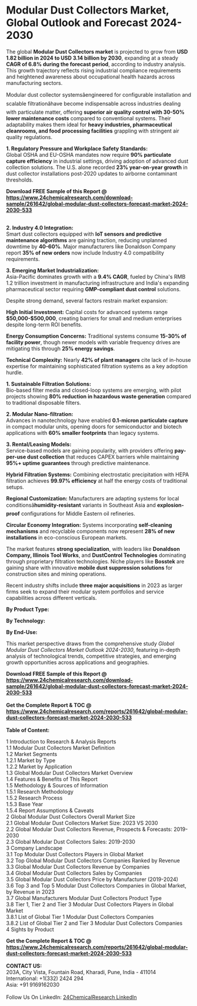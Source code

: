<h1>Modular Dust Collectors Market, Global Outlook and Forecast 2024-2030</h1><p>The global <strong>Modular Dust Collectors market</strong> is projected to grow from <strong>USD 1.82 billion in 2024 to USD 3.14 billion by 2030</strong>, expanding at a steady <strong>CAGR of 6.8% during the forecast period</strong>, according to industry analysis. This growth trajectory reflects rising industrial compliance requirements and heightened awareness about occupational health hazards across manufacturing sectors.</p><p>Modular dust collector systemsâengineered for configurable installation and scalable filtrationâhave become indispensable across industries dealing with particulate matter, offering <strong>superior air quality control with 30-50% lower maintenance costs</strong> compared to conventional systems. Their adaptability makes them ideal for <strong>heavy industries, pharmaceutical cleanrooms, and food processing facilities</strong> grappling with stringent air quality regulations.</p><p><strong>1. Regulatory Pressure and Workplace Safety Standards:</strong><br>
Global OSHA and EU-OSHA mandates now require <strong>90% particulate capture efficiency</strong> in industrial settings, driving adoption of advanced dust collection solutions. The U.S. alone recorded <strong>23% year-on-year growth</strong> in dust collector installations post-2020 updates to airborne contaminant thresholds.</p><div><b>Download FREE Sample of this Report @ 
            <a href="https://www.24chemicalresearch.com/download-sample/261642/global-modular-dust-collectors-forecast-market-2024-2030-533">
            https://www.24chemicalresearch.com/download-sample/261642/global-modular-dust-collectors-forecast-market-2024-2030-533</a></b></div><br><p><strong>2. Industry 4.0 Integration:</strong><br>
Smart dust collectors equipped with <strong>IoT sensors and predictive maintenance algorithms</strong> are gaining traction, reducing unplanned downtime by <strong>40-60%</strong>. Major manufacturers like Donaldson Company report <strong>35% of new orders</strong> now include Industry 4.0 compatibility requirements.</p><p><strong>3. Emerging Market Industrialization:</strong><br>
Asia-Pacific dominates growth with a <strong>9.4% CAGR</strong>, fueled by China's RMB 1.2 trillion investment in manufacturing infrastructure and India's expanding pharmaceutical sector requiring <strong>GMP-compliant dust control</strong> solutions.</p><p>Despite strong demand, several factors restrain market expansion:</p><p><strong>High Initial Investment:</strong> Capital costs for advanced systems range <strong>$50,000-$500,000</strong>, creating barriers for small and medium enterprises despite long-term ROI benefits.</p><p><strong>Energy Consumption Concerns:</strong> Traditional systems consume <strong>15-30% of facility power</strong>, though newer models with variable frequency drives are mitigating this through <strong>25% energy savings</strong>.</p><p><strong>Technical Complexity:</strong> Nearly <strong>42% of plant managers</strong> cite lack of in-house expertise for maintaining sophisticated filtration systems as a key adoption hurdle.</p><p><strong>1. Sustainable Filtration Solutions:</strong><br>
Bio-based filter media and closed-loop systems are emerging, with pilot projects showing <strong>80% reduction in hazardous waste generation</strong> compared to traditional disposable filters.</p><p><strong>2. Modular Nano-filtration:</strong><br>
Advances in nanotechnology have enabled <strong>0.1-micron particulate capture</strong> in compact modular units, opening doors for semiconductor and biotech applications with <strong>60% smaller footprints</strong> than legacy systems.</p><p><strong>3. Rental/Leasing Models:</strong><br>
Service-based models are gaining popularity, with providers offering <strong>pay-per-use dust collection</strong> that reduces CAPEX barriers while maintaining <strong>95%+ uptime guarantees</strong> through predictive maintenance.</p><p><strong>Hybrid Filtration Systems:</strong> Combining electrostatic precipitation with HEPA filtration achieves <strong>99.97% efficiency</strong> at half the energy costs of traditional setups.</p><p><strong>Regional Customization:</strong> Manufacturers are adapting systems for local conditionsâ<strong>humidity-resistant</strong> variants in Southeast Asia and <strong>explosion-proof</strong> configurations for Middle Eastern oil refineries.</p><p><strong>Circular Economy Integration:</strong> Systems incorporating <strong>self-cleaning mechanisms</strong> and recyclable components now represent <strong>28% of new installations</strong> in eco-conscious European markets.</p><p>The market features <strong>strong specialization</strong>, with leaders like <strong>Donaldson Company, Illinois Tool Works</strong>, and <strong>DustControl Technologies</strong> dominating through proprietary filtration technologies. Niche players like <strong>Bosstek</strong> are gaining share with innovative <strong>mobile dust suppression solutions</strong> for construction sites and mining operations.</p><p>Recent industry shifts include <strong>three major acquisitions</strong> in 2023 as larger firms seek to expand their modular system portfolios and service capabilities across different verticals.</p><p><strong>By Product Type:</strong></p><p><strong>By Technology:</strong></p><p><strong>By End-Use:</strong></p><p>This market perspective draws from the comprehensive study <em>Global Modular Dust Collectors Market Outlook 2024-2030</em>, featuring in-depth analysis of technological trends, competitive strategies, and emerging growth opportunities across applications and geographies.</p><div><b>Download FREE Sample of this Report @ 
            <a href="https://www.24chemicalresearch.com/download-sample/261642/global-modular-dust-collectors-forecast-market-2024-2030-533">
            https://www.24chemicalresearch.com/download-sample/261642/global-modular-dust-collectors-forecast-market-2024-2030-533</a></b></div><br><div><b>Get the Complete Report & TOC @ 
            <a href="https://www.24chemicalresearch.com/reports/261642/global-modular-dust-collectors-forecast-market-2024-2030-533">
            https://www.24chemicalresearch.com/reports/261642/global-modular-dust-collectors-forecast-market-2024-2030-533</a></b></div><br>
            <b>Table of Content:</b><p>1 Introduction to Research & Analysis Reports<br />
    1.1 Modular Dust Collectors Market Definition<br />
    1.2 Market Segments<br />
        1.2.1 Market by Type<br />
        1.2.2 Market by Application<br />
    1.3 Global Modular Dust Collectors Market Overview<br />
    1.4 Features & Benefits of This Report<br />
    1.5 Methodology & Sources of Information<br />
        1.5.1 Research Methodology<br />
        1.5.2 Research Process<br />
        1.5.3 Base Year<br />
        1.5.4 Report Assumptions & Caveats<br />
2 Global Modular Dust Collectors Overall Market Size<br />
    2.1 Global Modular Dust Collectors Market Size: 2023 VS 2030<br />
    2.2 Global Modular Dust Collectors Revenue, Prospects & Forecasts: 2019-2030<br />
    2.3 Global Modular Dust Collectors Sales: 2019-2030<br />
3 Company Landscape<br />
    3.1 Top Modular Dust Collectors Players in Global Market<br />
    3.2 Top Global Modular Dust Collectors Companies Ranked by Revenue<br />
    3.3 Global Modular Dust Collectors Revenue by Companies<br />
    3.4 Global Modular Dust Collectors Sales by Companies<br />
    3.5 Global Modular Dust Collectors Price by Manufacturer (2019-2024)<br />
    3.6 Top 3 and Top 5 Modular Dust Collectors Companies in Global Market, by Revenue in 2023<br />
    3.7 Global Manufacturers Modular Dust Collectors Product Type<br />
    3.8 Tier 1, Tier 2 and Tier 3 Modular Dust Collectors Players in Global Market<br />
        3.8.1 List of Global Tier 1 Modular Dust Collectors Companies<br />
        3.8.2 List of Global Tier 2 and Tier 3 Modular Dust Collectors Companies<br />
4 Sights by Product</p><div><b>Get the Complete Report & TOC @ 
            <a href="https://www.24chemicalresearch.com/reports/261642/global-modular-dust-collectors-forecast-market-2024-2030-533">
            https://www.24chemicalresearch.com/reports/261642/global-modular-dust-collectors-forecast-market-2024-2030-533</a></b></div><br><b>CONTACT US:</b><br>
            203A, City Vista, Fountain Road, Kharadi, Pune, India - 411014<br>
            International: +1(332) 2424 294<br>
            Asia: +91 9169162030 <br><br>
            Follow Us On LinkedIn: <a href="https://www.linkedin.com/company/24chemicalresearch/">24ChemicalResearch LinkedIn</a>